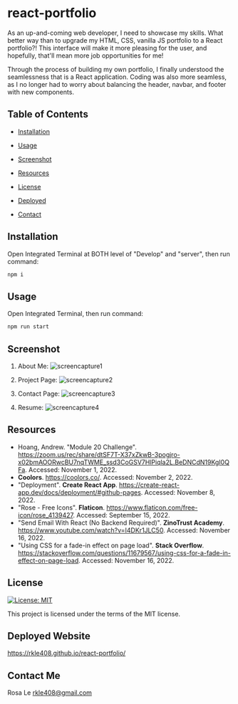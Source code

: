 # react-portfolio

As an up-and-coming web developer, I need to showcase my skills. What better way than to upgrade my HTML, CSS, vanilla JS portfolio to a React portfolio?! This interface will make it more pleasing for the user, and hopefully, that'll mean more job opportunities for me!

Through the process of building my own portfolio, I finally understood the seamlessness that is a React application. Coding was also more seamless, as I no longer had to worry about balancing the header, navbar, and footer with new components.

## Table of Contents

- [Installation](#installation)

- [Usage](#usage)

- [Screenshot](#screenshot)

- [Resources](#resources)

- [License](#license)

- [Deployed](#deployed-website)

- [Contact](#contact-me)

## Installation

Open Integrated Terminal at BOTH level of "Develop" and "server", then run command:

```sh
npm i
```

## Usage

Open Integrated Terminal, then run command:
```sh
npm run start
```

## Screenshot

1) About Me:
![screencapture1](https://user-images.githubusercontent.com/108099192/200945610-5e5a2159-cbbd-41b6-af89-523da9a9ed6e.png)

2) Project Page:
![screencapture2](https://user-images.githubusercontent.com/108099192/200945616-26a17b5f-c721-4460-bb99-8a980aea7d1f.png)

3) Contact Page:
![screencapture3](https://user-images.githubusercontent.com/108099192/200945615-b7a459d5-d279-4d5f-8559-978c2be325f4.png)

4) Resume:
![screencapture4](https://user-images.githubusercontent.com/108099192/200945613-d0879652-36a1-4527-862b-6cbbf83a1205.png)


## Resources

- Hoang, Andrew. "Module 20 Challenge". <https://zoom.us/rec/share/dtSF7T-X37xZkwB-3pogjro-x02bmAOORwcBU7nqTWME_ssd3CoGSV7HlPiqla2L.BeDNCdN19KgI0QFa>. Accessed: November 1, 2022.
- <b>Coolors</b>. <https://coolors.co/>. Accessed: November 2, 2022.
- "Deployment". <b>Create React App</b>. <https://create-react-app.dev/docs/deployment/#github-pages>. Accessed: November 8, 2022.
- "Rose - Free Icons". <b>Flaticon</b>. <https://www.flaticon.com/free-icon/rose_4139427>. Accessed: September 15, 2022.
- "Send Email With React (No Backend Required)". <b>ZinoTrust Academy</b>. <https://www.youtube.com/watch?v=I4DKr1JLC50>. Accessed: November 16, 2022.
- "Using CSS for a fade-in effect on page load". <b>Stack Overflow</b>. <https://stackoverflow.com/questions/11679567/using-css-for-a-fade-in-effect-on-page-load>. Accessed: November 16, 2022.

## License

[![License: MIT](https://img.shields.io/badge/License-MIT-yellow.svg)](https://opensource.org/licenses/MIT)

This project is licensed under the terms of the MIT license.

## Deployed Website

<https://rkle408.github.io/react-portfolio/>

## Contact Me

Rosa Le
<rkle408@gmail.com>
